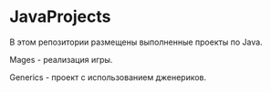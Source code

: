 # JavaProjects
В этом репозитории размещены выполненные проекты по Java.

Mages - реализация игры.

Generics - проект с использованием дженериков.

